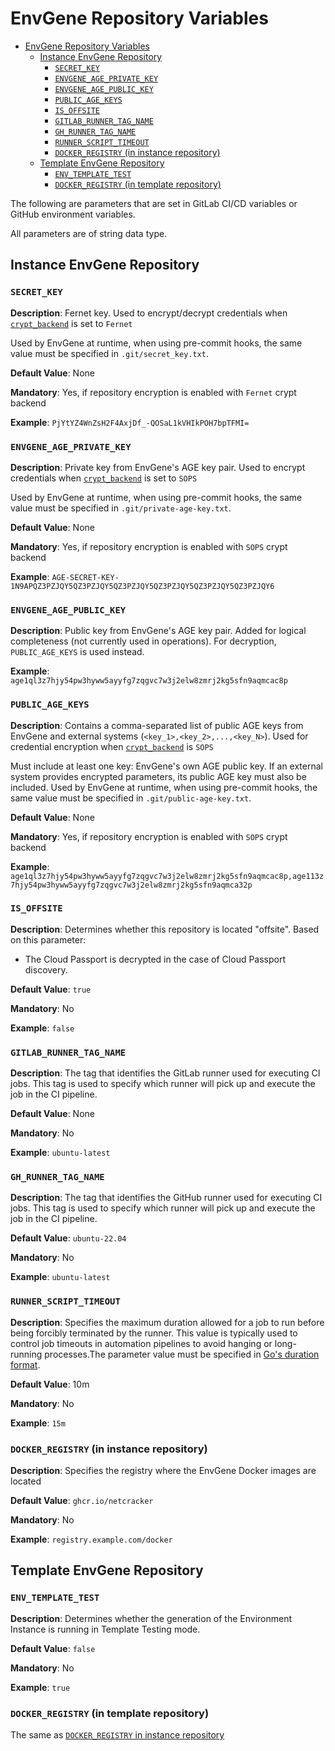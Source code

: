 
# EnvGene Repository Variables

- [EnvGene Repository Variables](#envgene-repository-variables)
  - [Instance EnvGene Repository](#instance-envgene-repository)
    - [`SECRET_KEY`](#secret_key)
    - [`ENVGENE_AGE_PRIVATE_KEY`](#envgene_age_private_key)
    - [`ENVGENE_AGE_PUBLIC_KEY`](#envgene_age_public_key)
    - [`PUBLIC_AGE_KEYS`](#public_age_keys)
    - [`IS_OFFSITE`](#is_offsite)
    - [`GITLAB_RUNNER_TAG_NAME`](#gitlab_runner_tag_name)
    - [`GH_RUNNER_TAG_NAME`](#gh_runner_tag_name)
    - [`RUNNER_SCRIPT_TIMEOUT`](#runner_script_timeout)
    - [`DOCKER_REGISTRY` (in instance repository)](#docker_registry-in-instance-repository)
  - [Template EnvGene Repository](#template-envgene-repository)
    - [`ENV_TEMPLATE_TEST`](#env_template_test)
    - [`DOCKER_REGISTRY` (in template repository)](#docker_registry-in-template-repository)

The following are parameters that are set in GitLab CI/CD variables or GitHub environment variables.

All parameters are of string data type.

## Instance EnvGene Repository

### `SECRET_KEY`

**Description**: Fernet key. Used to encrypt/decrypt credentials when [`crypt_backend`](/docs/envgene-configs.md#configyml) is set to `Fernet`

Used by EnvGene at runtime, when using pre-commit hooks, the same value must be specified in `.git/secret_key.txt`.

**Default Value**: None

**Mandatory**: Yes, if repository encryption is enabled with `Fernet` crypt backend

**Example**: `PjYtYZ4WnZsH2F4AxjDf_-QOSaL1kVHIkPOH7bpTFMI=`

### `ENVGENE_AGE_PRIVATE_KEY`

**Description**: Private key from EnvGene's AGE key pair. Used to encrypt credentials when [`crypt_backend`](/docs/envgene-configs.md#configyml) is set to `SOPS`

Used by EnvGene at runtime, when using pre-commit hooks, the same value must be specified in `.git/private-age-key.txt`.

**Default Value**: None

**Mandatory**: Yes, if repository encryption is enabled with `SOPS` crypt backend

**Example**: `AGE-SECRET-KEY-1N9APQZ3PZJQY5QZ3PZJQY5QZ3PZJQY5QZ3PZJQY5QZ3PZJQY5QZ3PZJQY6`

### `ENVGENE_AGE_PUBLIC_KEY`

**Description**: Public key from EnvGene's AGE key pair. Added for logical completeness (not currently used in operations). For decryption, `PUBLIC_AGE_KEYS` is used instead.

**Example**: `age1ql3z7hjy54pw3hyww5ayyfg7zqgvc7w3j2elw8zmrj2kg5sfn9aqmcac8p`

### `PUBLIC_AGE_KEYS`

**Description**: Contains a comma-separated list of public AGE keys from EnvGene and external systems (`<key_1>,<key_2>,...,<key_N>`). Used for credential encryption when [`crypt_backend`](/docs/envgene-configs.md#configyml) is `SOPS`

Must include at least one key: EnvGene's own AGE public key.
If an external system provides encrypted parameters, its public AGE key must also be included.
Used by EnvGene at runtime, when using pre-commit hooks, the same value must be specified in `.git/public-age-key.txt`.

**Default Value**: None

**Mandatory**: Yes, if repository encryption is enabled with `SOPS` crypt backend

**Example**: `age1ql3z7hjy54pw3hyww5ayyfg7zqgvc7w3j2elw8zmrj2kg5sfn9aqmcac8p,age113z7hjy54pw3hyww5ayyfg7zqgvc7w3j2elw8zmrj2kg5sfn9aqmca32p`

### `IS_OFFSITE`

**Description**: Determines whether this repository is located "offsite". Based on this parameter:

- The Cloud Passport is decrypted in the case of Cloud Passport discovery.

**Default Value**: `true`

**Mandatory**: No

**Example**: `false`

### `GITLAB_RUNNER_TAG_NAME`

**Description**: The tag that identifies the GitLab runner used for executing CI jobs. This tag is used to specify which runner will pick up and execute the job in the CI pipeline.

**Default Value**: None

**Mandatory**: No

**Example**: `ubuntu-latest`

### `GH_RUNNER_TAG_NAME`

**Description**: The tag that identifies the GitHub runner used for executing CI jobs. This tag is used to specify which runner will pick up and execute the job in the CI pipeline.

**Default Value**: `ubuntu-22.04`

**Mandatory**: No

**Example**: `ubuntu-latest`

### `RUNNER_SCRIPT_TIMEOUT`

**Description**: Specifies the maximum duration allowed for a job to run before being forcibly terminated by the runner. This value is typically used to control job timeouts in automation pipelines to avoid hanging or long-running processes.The parameter value must be specified in [Go's duration format](https://pkg.go.dev/time#ParseDuration).

**Default Value**: 10m

**Mandatory**: No

**Example**: `15m`

### `DOCKER_REGISTRY` (in instance repository)

**Description**: Specifies the registry where the EnvGene Docker images are located

**Default Value**: `ghcr.io/netcracker`

**Mandatory**: No

**Example**: `registry.example.com/docker`

## Template EnvGene Repository

### `ENV_TEMPLATE_TEST`

**Description**: Determines whether the generation of the Environment Instance is running in Template Testing mode.

**Default Value**: `false`

**Mandatory**: No

**Example**: `true`

### `DOCKER_REGISTRY` (in template repository)

The same as [`DOCKER_REGISTRY` in instance repository](#docker_registry-in-instance-repository)
